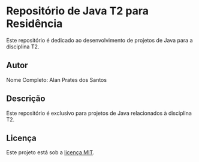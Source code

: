 # Repositório de Java T2 para Residência

Este repositório é dedicado ao desenvolvimento de projetos de Java para a disciplina T2.

## Autor

Nome Completo: Alan Prates dos Santos

## Descrição

Este repositório é exclusivo para projetos de Java relacionados à disciplina T2.



## Licença

Este projeto está sob a [licença MIT](LICENSE).
